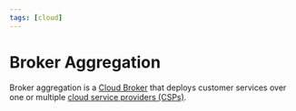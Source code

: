 ```yaml
---
tags: [cloud]
---
```


# Broker Aggregation

Broker aggregation is a [Cloud Broker](202401101446.md) that deploys customer
services over one or multiple [cloud service providers (CSPs)](202210012158.md).
